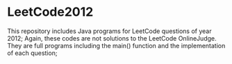 LeetCode2012
============
This repository includes Java programs for LeetCode questions of year 2012;
Again, these codes are not solutions to the LeetCode OnlineJudge.
They are full programs including the main() function and the implementation of each question;
